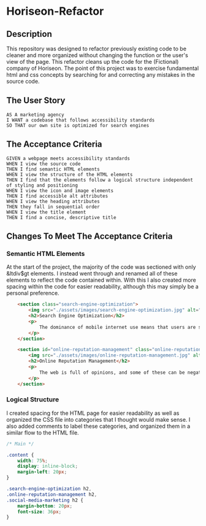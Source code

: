 # Horiseon-Refactor

## Description 

This repository was designed to refactor previously existing code to be cleaner and more organized without changing the function or the user's view of the page. This refactor cleans up the code for the (Fictional) company of Horiseon. The point of this project was to exercise fundamental html and css concepts by searching for and correcting any mistakes in the source code.


## The User Story

```
AS A marketing agency
I WANT a codebase that follows accessibility standards
SO THAT our own site is optimized for search engines
```


## The Acceptance Criteria

```
GIVEN a webpage meets accessibility standards
WHEN I view the source code
THEN I find semantic HTML elements
WHEN I view the structure of the HTML elements
THEN I find that the elements follow a logical structure independent of styling and positioning
WHEN I view the icon and image elements
THEN I find accessible alt attributes
WHEN I view the heading attributes
THEN they fall in sequential order
WHEN I view the title element
THEN I find a concise, descriptive title
```

## Changes To Meet The Acceptance Criteria 

### Semantic HTML Elements

At the start of the project, the majority of the code was sectioned with only &ltdiv$gt elements. I instead went through and renamed all of these elements to reflect the code contained within. With this I also created more spacing within the code for easier readability, although this may simply be a personal preference.

```html
    <section class="search-engine-optimization">
        <img src="./assets/images/search-engine-optimization.jpg" alt="Notepad on a desk" class="float-left" />
        <h2>Search Engine Optimization</h2>
        <p>
            The dominance of mobile internet use means that users are searching for the right business as they travel, shop, or sit on their couch at home. Search Engine Optimization (SEO) allows you to increase your visibility and find the right customers for your business.
        </p>
    </section>

    <section id="online-reputation-management" class="online-reputation-management">
        <img src="./assets/images/online-reputation-management.jpg" alt="Laptop displaying reputation graph" class="float-right" />
        <h2>Online Reputation Management</h2>
        <p>
            The web is full of opinions, and some of these can be negative. Social media allows anyone with an internet connection to say whatever they want about your business. Online Reputation Management gives you the control over what potential customers see when they search for your business.
        </p>
    </section>
```

### Logical Structure

I created spacing for the HTML page for easier readability as well as organized the CSS file into categories that I thought would make sense. I also added comments to label these categories, and organized them in a similar flow to the HTML file.

```css
/* Main */

.content {
    width: 75%;
    display: inline-block;
    margin-left: 20px;
}

.search-engine-optimization h2,
.online-reputation-management h2,
.social-media-marketing h2 {
    margin-bottom: 20px;
    font-size: 36px;
}
```